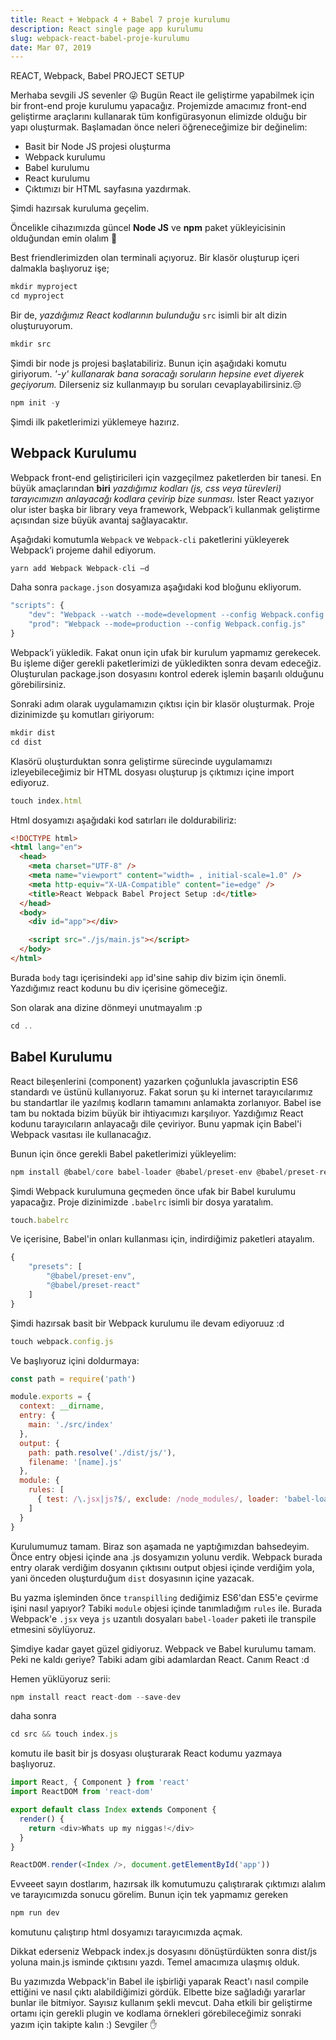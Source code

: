 ```yaml
---
title: React + Webpack 4 + Babel 7 proje kurulumu
description: React single page app kurulumu
slug: webpack-react-babel-proje-kurulumu
date: Mar 07, 2019
---
```


REACT, Webpack, Babel PROJECT SETUP

Merhaba sevgili JS sevenler 😜 Bugün React ile geliştirme yapabilmek için bir front-end proje kurulumu yapacağız. Projemizde amacımız front-end geliştirme araçlarını kullanarak tüm konfigürasyonun elimizde olduğu bir yapı oluşturmak. Başlamadan önce neleri öğreneceğimize bir değinelim:

- Basit bir Node JS projesi oluşturma
- Webpack kurulumu
- Babel kurulumu
- React kurulumu
- Çıktımızı bir HTML sayfasına yazdırmak.

Şimdi hazırsak kuruluma geçelim.

Öncelikle cihazımızda güncel **Node JS** ve **npm** paket yükleyicisinin olduğundan emin olalım 🤔

Best friendlerimizden olan terminali açıyoruz. Bir klasör oluşturup içeri dalmakla başlıyoruz işe;

```js
mkdir myproject
cd myproject
```

Bir de, _yazdığımız React kodlarının bulunduğu_ `src` isimli bir alt dizin oluşturuyorum.

```js
mkdir src
```

Şimdi bir node js projesi başlatabiliriz. Bunun için aşağıdaki komutu giriyorum.
_'-y' kullanarak bana soracağı soruların hepsine evet diyerek geçiyorum._
Dilerseniz siz kullanmayıp bu soruları cevaplayabilirsiniz.😒

```js
npm init -y
```

Şimdi ilk paketlerimizi yüklemeye hazırız.

## Webpack Kurulumu

Webpack front-end geliştiricileri için vazgeçilmez paketlerden bir tanesi. En büyük amaçlarından **biri** _yazdığımız kodları (js, css veya türevleri) tarayıcımızın anlayacağı kodlara çevirip bize sunması._
İster React yazıyor olur ister başka bir library veya framework, Webpack’i kullanmak geliştirme açısından size büyük avantaj sağlayacaktır.

Aşağıdaki komutumla `Webpack` ve `Webpack-cli` paketlerini yükleyerek Webpack’i projeme dahil ediyorum.

```js
yarn add Webpack Webpack-cli —d
```

Daha sonra `package.json` dosyamıza aşağıdaki kod bloğunu ekliyorum.

```js
"scripts": {
	"dev": "Webpack --watch --mode=development --config Webpack.config.js",
	"prod": "Webpack --mode=production --config Webpack.config.js"
}
```

Webpack’i yükledik. Fakat onun için ufak bir kurulum yapmamız gerekecek. Bu işleme diğer gerekli paketlerimizi de yükledikten sonra devam edeceğiz.
Oluşturulan package.json dosyasını kontrol ederek işlemin başarılı olduğunu görebilirsiniz.

Sonraki adım olarak uygulamamızın çıktısı için bir klasör oluşturmak.
Proje dizinimizde şu komutları giriyorum:

```js
mkdir dist
cd dist
```

Klasörü oluşturduktan sonra geliştirme sürecinde uygulamamızı izleyebileceğimiz bir HTML dosyası oluşturup js çıktımızı içine import ediyoruz.

```js
touch index.html
```

Html dosyamızı aşağıdaki kod satırları ile doldurabiliriz:

```html
<!DOCTYPE html>
<html lang="en">
  <head>
    <meta charset="UTF-8" />
    <meta name="viewport" content="width= , initial-scale=1.0" />
    <meta http-equiv="X-UA-Compatible" content="ie=edge" />
    <title>React Webpack Babel Project Setup :d</title>
  </head>
  <body>
    <div id="app"></div>

    <script src="./js/main.js"></script>
  </body>
</html>
```

Burada `body` tagı içerisindeki `app` id'sine sahip div bizim için önemli. Yazdığımız react kodunu bu div içerisine gömeceğiz.

Son olarak ana dizine dönmeyi unutmayalım :p

```js
cd ..
```

## Babel Kurulumu

React bileşenlerini (component) yazarken çoğunlukla javascriptin ES6 standardı ve üstünü kullanıyoruz. Fakat sorun şu ki internet tarayıcılarımız bu standartlar ile yazılmış kodların tamamını anlamakta zorlanıyor. Babel ise tam bu noktada bizim büyük bir ihtiyacımızı karşılıyor. Yazdığımız React kodunu tarayıcıların anlayacağı dile çeviriyor. Bunu yapmak için Babel'i Webpack vasıtası ile kullanacağız.

Bunun için önce gerekli Babel paketlerimizi yükleyelim:

```js
npm install @babel/core babel-loader @babel/preset-env @babel/preset-react --save-dev
```

Şimdi Webpack kurulumuna geçmeden önce ufak bir Babel kurulumu yapacağız. Proje dizinimizde `.babelrc` isimli bir dosya yaratalım.

```js
touch.babelrc
```

Ve içerisine, Babel'in onları kullanması için, indirdiğimiz paketleri atayalım.

```js
{
	"presets": [
		"@babel/preset-env",
		"@babel/preset-react"
	]
}
```

Şimdi hazırsak basit bir Webpack kurulumu ile devam ediyoruuz :d

```js
touch webpack.config.js
```

Ve başlıyoruz içini doldurmaya:

```js
const path = require('path')

module.exports = {
  context: __dirname,
  entry: {
    main: './src/index'
  },
  output: {
    path: path.resolve('./dist/js/'),
    filename: '[name].js'
  },
  module: {
    rules: [
      { test: /\.jsx|js?$/, exclude: /node_modules/, loader: 'babel-loader' }
    ]
  }
}
```

Kurulumumuz tamam. Biraz son aşamada ne yaptığımızdan bahsedeyim. Önce entry objesi içinde ana .js dosyamızın yolunu verdik. Webpack burada entry olarak verdiğim dosyanın çıktısını output objesi içinde verdiğim yola, yani önceden oluşturduğum `dist` dosyasının içine yazacak.

Bu yazma işleminden önce `transpilling` dediğimiz ES6'dan ES5'e çevirme işini nasıl yapıyor? Tabiki `module` objesi içinde tanımladığım `rules` ile. Burada Webpack'e `.jsx` veya `js` uzantılı dosyaları `babel-loader` paketi ile transpile etmesini söylüyoruz.

Şimdiye kadar gayet güzel gidiyoruz. Webpack ve Babel kurulumu tamam. Peki ne kaldı geriye? Tabiki adam gibi adamlardan React. Canım React :d

Hemen yüklüyoruz serii:

```js
npm install react react-dom --save-dev
```

daha sonra

```js
cd src && touch index.js
```

komutu ile basit bir js dosyası oluşturarak React kodumu yazmaya başlıyoruz.

```js
import React, { Component } from 'react'
import ReactDOM from 'react-dom'

export default class Index extends Component {
  render() {
    return <div>Whats up my niggas!</div>
  }
}

ReactDOM.render(<Index />, document.getElementById('app'))
```

Evveeet sayın dostlarım, hazırsak ilk komutumuzu çalıştırarak çıktımızı alalım ve tarayıcımızda sonucu görelim. Bunun için tek yapmamız gereken

```js
npm run dev
```

komutunu çalıştırıp html dosyamızı tarayıcımızda açmak.

Dikkat ederseniz Webpack index.js dosyasını dönüştürdükten sonra dist/js yoluna main.js isminde çıktısını yazdı. Temel amacımıza ulaşmış olduk.

Bu yazımızda Webpack'in Babel ile işbirliği yaparak React'ı nasıl compile ettiğini ve nasıl çıktı alabildiğimizi gördük. Elbette bize sağladığı yararlar bunlar ile bitmiyor. Sayısız kullanım şekli mevcut. Daha etkili bir geliştirme ortamı için gerekli plugin ve kodlama örnekleri görebileceğimiz sonraki yazım için takipte kalın :) Sevgiler ✋
